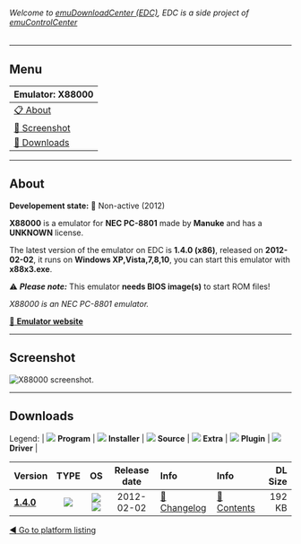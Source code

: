 ###### Welcome to [emuDownloadCenter (EDC)](https://github.com/PhoenixInteractiveNL/emuDownloadCenter/wiki/), EDC is a side project of [emuControlCenter](https://github.com/PhoenixInteractiveNL/emuControlCenter/wiki/)
***
## Menu
| **Emulator: X88000** |
|:---------|
| [:clipboard: About](#about) |
| [:sunrise: Screenshot](#screen) |
| [:floppy_disk: Downloads](#downloads) |
***
## About
**Developement state:** :red_circle: Non-active (2012)

**X88000** is a emulator for **NEC PC-8801** made by **Manuke** and has a **UNKNOWN** license.

The latest version of the emulator on EDC is **1.4.0 (x86)**, released on **2012-02-02**, it runs on **Windows XP,Vista,7,8,10**, you can start this emulator with **x88x3.exe**.

:warning: _**Please note:**_ This emulator **needs BIOS image(s)** to start ROM files!

_X88000 is an NEC PC-8801 emulator._

[:link: **Emulator website**](http://www.geocities.com/Area51/Dungeon/6809/x88000.html)
***
## Screenshot
![](https://raw.githubusercontent.com/PhoenixInteractiveNL/emuDownloadCenter/master/hooks/x88000/emulator_screen_01.jpg "X88000 screenshot.")
***
## Downloads
Legend:
| ![](https://raw.githubusercontent.com/wiki/PhoenixInteractiveNL/emuDownloadCenter/images_misc/icon_program_24.png) **Program** | 
![](https://raw.githubusercontent.com/wiki/PhoenixInteractiveNL/emuDownloadCenter/images_misc/icon_installer_24.png) **Installer** | 
![](https://raw.githubusercontent.com/wiki/PhoenixInteractiveNL/emuDownloadCenter/images_misc/icon_source_code_24.png) **Source** | 
![](https://raw.githubusercontent.com/wiki/PhoenixInteractiveNL/emuDownloadCenter/images_misc/icon_extra_24.png) **Extra** | 
![](https://raw.githubusercontent.com/wiki/PhoenixInteractiveNL/emuDownloadCenter/images_misc/icon_plugin_24.png) **Plugin** | 
![](https://raw.githubusercontent.com/wiki/PhoenixInteractiveNL/emuDownloadCenter/images_misc/icon_driver_24.png) **Driver** | 


| Version  | TYPE | OS | Release date  | Info       | Info       | DL Size    |
|:---------|:----:|:--:|:-------------:|:-----------|:-----------|-----------:|
| [**1.4.0**](https://github.com/PhoenixInteractiveNL/edc-repo0004/raw/master/x88000/1.4.0.7z) | ![](https://raw.githubusercontent.com/wiki/PhoenixInteractiveNL/emuDownloadCenter/images_misc/icon_program_24.png) | ![](https://raw.githubusercontent.com/wiki/PhoenixInteractiveNL/emuDownloadCenter/images_misc/logo_windows_24.png)![](https://raw.githubusercontent.com/wiki/PhoenixInteractiveNL/emuDownloadCenter/images_misc/icon_32-bit_24.png) | 2012-02-02 | [:page_facing_up: Changelog](https://github.com/PhoenixInteractiveNL/edc-repo0004/blob/master/x88000/1.4.0_changelog.txt) | [:mag_right: Contents](https://github.com/PhoenixInteractiveNL/edc-repo0004/blob/master/x88000/1.4.0_contents.txt) | 192 KB |

[:arrow_backward: Go to platform listing](https://github.com/PhoenixInteractiveNL/emuDownloadCenter/wiki/EDC-Platform-List)

